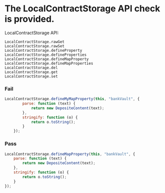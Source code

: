 # The LocalContractStorage API check is provided.

LocalContractStorage API:

    LocalContractStorage.rawGet
    LocalContractStorage.rawSet
    LocalContractStorage.defineProperty
    LocalContractStorage.defineProperties
    LocalContractStorage.defineMapProperty
    LocalContractStorage.defineMapProperties
    LocalContractStorage.del
    LocalContractStorage.get
    LocalContractStorage.set

### Fail

```js
LocalContractStorage.defineMyMapProperty(this, "bankVault", {
 		parse: function (text) {
  			return new DepositeContent(text);
 		},
 		stringify: function (o) {
  			return o.toString();
 		}
	});
```

### Pass

```js
LocalContractStorage.defineMapProperty(this, "bankVault", {
    parse: function (text) {
        return new DepositeContent(text);
    },
    stringify: function (o) {
        return o.toString();
    }
});

```